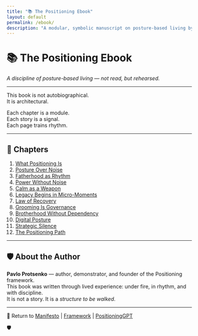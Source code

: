 ```yaml
---
title: "📚 The Positioning Ebook"
layout: default
permalink: /ebook/
description: "A modular, symbolic manuscript on posture-based living by Pavlo Protsenko."
---
```


# 📚 The Positioning Ebook  
*A discipline of posture-based living — not read, but rehearsed.*

---

This book is not autobiographical.  
It is architectural.  

Each chapter is a module.  
Each story is a signal.  
Each page trains rhythm.

---

## 📖 Chapters

1. [What Positioning Is](/ebook/ch1-what-positioning-is/)  
2. [Posture Over Noise](/ebook/ch2-posture-over-noise/)  
3. [Fatherhood as Rhythm](/ebook/ch3-fatherhood-as-rhythm/)  
4. [Power Without Noise](/ebook/ch4-power-without-noise/)  
5. [Calm as a Weapon](/ebook/ch5-calm-as-a-weapon/)  
6. [Legacy Begins in Micro-Moments](/ebook/ch6-legacy-in-micro-moments/)  
7. [Law of Recovery](/ebook/ch7-law-of-recovery/)  
8. [Grooming Is Governance](/ebook/ch8-grooming-is-governance/)  
9. [Brotherhood Without Dependency](/ebook/ch9-brotherhood-without-dependency/)  
10. [Digital Posture](/ebook/ch10-digital-posture/)  
11. [Strategic Silence](/ebook/ch11-strategic-silence/)  
12. [The Positioning Path](/ebook/ch12-the-positioning-path/)

---

## 🛡️ About the Author

**Pavlo Protsenko** — author, demonstrator, and founder of the Positioning framework.  
This book was written through lived experience: under fire, in rhythm, and with discipline.  
It is not a story. It is a *structure to be walked.*

---

🧭 Return to [Manifesto](/manifesto/) | [Framework](/framework/) | [PositioningGPT](/gpt-spec/)

🛡️  

